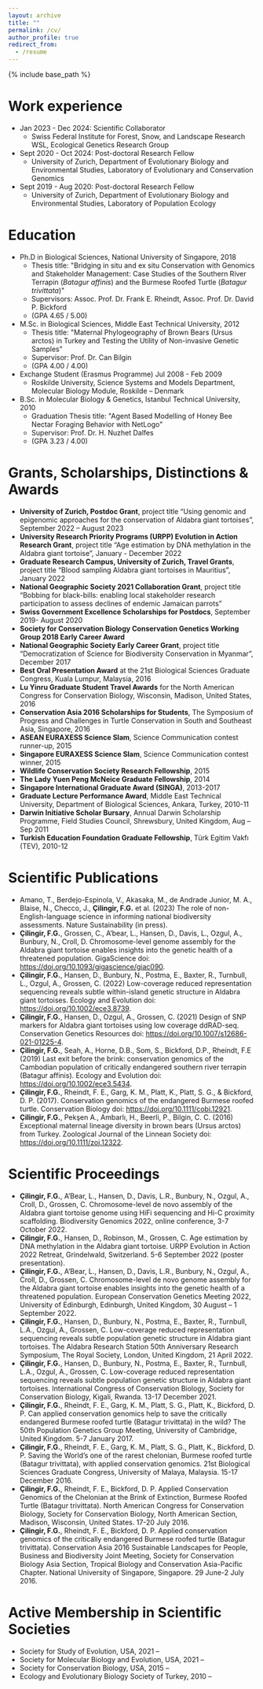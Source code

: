 ```yaml
---
layout: archive
title: ""
permalink: /cv/
author_profile: true
redirect_from:
  - /resume
---
```


{% include base_path %}

Work experience
======
* Jan 2023 - Dec 2024: Scientific Collaborator
  * Swiss Federal Institute for Forest, Snow, and Landscape Research WSL, Ecological Genetics Research Group 
* Sept 2020 - Oct 2024: Post-doctoral Research Fellow
  * University of Zurich, Department of Evolutionary Biology and Environmental Studies, Laboratory of Evolutionary and Conservation Genomics
* Sept 2019 - Aug 2020: Post-doctoral Research Fellow
  * University of Zurich, Department of Evolutionary Biology and Environmental Studies, Laboratory of Population Ecology

Education
======
* Ph.D in Biological Sciences, National University of Singapore, 2018
  * Thesis title: "Bridging in situ and ex situ Conservation with Genomics and Stakeholder Management: Case Studies of the Southern River Terrapin (_Batagur affinis_) and the Burmese Roofed Turtle (_Batagur trivittata_)"
  * Supervisors: Assoc. Prof. Dr. Frank E. Rheindt, Assoc. Prof. Dr. David P. Bickford
  * (GPA 4.65 / 5.00)
* M.Sc. in Biological Sciences, Middle East Technical University, 2012
  * Thesis title: "Maternal Phylogeography of Brown Bears (Ursus arctos) in Turkey and Testing the Utility of Non-invasive Genetic Samples"
  * Supervisor: Prof. Dr. Can Bilgin
  * (GPA 4.00 / 4.00)
* Exchange Student (Erasmus Programme) Jul 2008 - Feb 2009
  * Roskilde University, Science Systems and Models Department, Molecular Biology Module, Roskilde – Denmark
* B.Sc. in Molecular Biology & Genetics, Istanbul Technical University, 2010
  * Graduation Thesis title: "Agent Based Modelling of Honey Bee Nectar Foraging Behavior with NetLogo"
  * Supervisor: Prof. Dr. H. Nuzhet Dalfes
  * (GPA 3.23 / 4.00)
  
Grants, Scholarships, Distinctions & Awards
======
* **University of Zurich, Postdoc Grant**, project title “Using genomic and epigenomic approaches for the conservation of Aldabra giant tortoises”, September 2022 – August 2023
* **University Research Priority Programs (URPP) Evolution in Action Research Grant**, project title “Age estimation by DNA methylation in the Aldabra giant tortoise”, January - December 2022
* **Graduate Research Campus, University of Zurich, Travel Grants**, project title “Blood sampling Aldabra giant tortoises in Mauritius”, January 2022
* **National Geographic Society 2021 Collaboration Grant**, project title “Bobbing for black-bills: enabling local stakeholder research participation to assess declines of endemic Jamaican parrots”
* **Swiss Government Excellence Scholarships for Postdocs**, September 2019- August 2020
* **Society for Conservation Biology Conservation Genetics Working Group 2018 Early Career Award**
* **National Geographic Society Early Career Grant**, project title “Democratization of Science for Biodiversity Conservation in Myanmar”, December 2017
* **Best Oral Presentation Award** at the 21st Biological Sciences Graduate Congress, Kuala Lumpur, Malaysia, 2016
* **Lu Yinru Graduate Student Travel Awards** for the North American Congress for Conservation Biology, Wisconsin, Madison, United States, 2016
* **Conservation Asia 2016 Scholarships for Students**, The Symposium of Progress and Challenges in Turtle Conservation in South and Southeast Asia, Singapore, 2016
* **ASEAN EURAXESS Science Slam**, Science Communication contest runner-up, 2015
* **Singapore EURAXESS Science Slam**, Science Communication contest winner, 2015
* **Wildlife Conservation Society Research Fellowship**, 2015
* **The Lady Yuen Peng McNeice Graduate Fellowship**, 2014
* **Singapore International Graduate Award (SINGA)**, 2013-2017
* **Graduate Lecture Performance Award**, Middle East Technical University, Department of Biological Sciences, Ankara, Turkey, 2010-11
* **Darwin Initiative Scholar Bursary**, Annual Darwin Scholarship Programme, Field Studies Council, Shrewsbury, United Kingdom, Aug – Sep 2011 
* **Turkish Education Foundation Graduate Fellowship**, Türk Egitim Vakfı (TEV), 2010-12

Scientific Publications
======
* Amano, T., Berdejo-Espinola, V., Akasaka, M., de Andrade Junior, M. A., Blaise, N., Checco, J., **Çilingir, F.G.** et al. (2023) The role of non-English-language science in informing national biodiversity assessments. Nature Sustainability (in press).
* **Çilingir, F.G.**, Grossen, C., A’bear, L., Hansen, D., Davis, L., Ozgul, A., Bunbury, N., Croll, D. Chromosome-level genome assembly for the Aldabra giant tortoise enables insights into the genetic health of a threatened population. GigaScience doi: https://doi.org/10.1093/gigascience/giac090.
* **Çilingir, F.G.**, Hansen, D., Bunbury, N., Postma, E., Baxter, R., Turnbull, L., Ozgul, A., Grossen, C. (2022) Low-coverage reduced representation sequencing reveals subtle within-island genetic structure in Aldabra giant tortoises. Ecology and Evolution doi: https://doi.org/10.1002/ece3.8739.
* **Çilingir, F.G.**, Hansen, D., Ozgul, A., Grossen, C. (2021) Design of SNP markers for Aldabra giant tortoises using low coverage ddRAD-seq. Conservation Genetics Resources doi: https://doi.org/10.1007/s12686-021-01225-4.
* **Çilingir, F.G.**, Seah, A., Horne, D.B., Som, S., Bickford, D.P., Rheindt, F.E (2019) Last exit before the brink: conservation genomics of the Cambodian population of critically endangered southern river terrapin (Batagur affinis). Ecology and Evolution doi: https://doi.org/10.1002/ece3.5434.
* **Çilingir, F.G.**, Rheindt, F. E., Garg, K. M., Platt, K., Platt, S. G., & Bickford, D. P. (2017). Conservation genomics of the endangered Burmese roofed turtle. Conservation Biology doi: https://doi.org/10.1111/cobi.12921.
* **Çilingir, F.G.**, Pekşen A., Ambarlı, H., Beerli, P., Bilgin, C. C. (2016) Exceptional maternal lineage diversity in brown bears (Ursus arctos) from Turkey. Zoological Journal of the Linnean Society doi: https://doi.org/10.1111/zoj.12322.
  
Scientific Proceedings
======
* **Çilingir, F.G.**, A’Bear, L., Hansen, D., Davis, L.R., Bunbury, N., Ozgul, A., Croll, D., Grossen, C. Chromosome-level de novo assembly of the Aldabra giant tortoise genome using HiFi sequencing and Hi-C proximity scaffolding. Biodiversity Genomics 2022, online conference, 3-7 October 2022.
* **Çilingir, F.G.**, Hansen, D., Robinson, M., Grossen, C. Age estimation by DNA methylation in the Aldabra giant tortoise. URPP Evolution in Action 2022 Retreat, Grindelwald, Switzerland. 5-6 September 2022 (poster presentation).
* **Çilingir, F.G.**, A’Bear, L., Hansen, D., Davis, L.R., Bunbury, N., Ozgul, A., Croll, D., Grossen, C. Chromosome-level de novo genome assembly for the Aldabra giant tortoise enables insights into the genetic health of a threatened population. European Conservation Genetics Meeting 2022, University of Edinburgh, Edinburgh, United Kingdom, 30 August – 1 September 2022.
* **Çilingir, F.G.**, Hansen, D., Bunbury, N., Postma, E., Baxter, R., Turnbull, L.A., Ozgul, A., Grossen, C. Low-coverage reduced representation sequencing reveals subtle population genetic structure in Aldabra giant tortoises. The Aldabra Research Station 50th Anniversary Research Symposium, The Royal Society, London, United Kingdom, 21 April 2022.
* **Çilingir, F.G.**, Hansen, D., Bunbury, N., Postma, E., Baxter, R., Turnbull, L.A., Ozgul, A., Grossen, C. Low-coverage reduced representation sequencing reveals subtle population genetic structure in Aldabra giant tortoises. International Congress of Conservation Biology, Society for Conservation Biology, Kigali, Rwanda. 13-17 December 2021.
* **Çilingir, F.G.**, Rheindt, F. E., Garg, K. M., Platt, S. G., Platt, K., Bickford, D. P. Can applied conservation genomics help to save the critically endangered Burmese roofed turtle (Batagur trivittata) in the wild? The 50th Population Genetics Group Meeting, University of Cambridge, United Kingdom. 5-7 January 2017.
* **Çilingir, F.G.**, Rheindt, F. E., Garg, K. M., Platt, S. G., Platt, K., Bickford, D. P. Saving the World’s one of the rarest chelonian, Burmese roofed turtle (Batagur trivittata), with applied conservation genomics. 21st Biological Sciences Graduate Congress, University of Malaya, Malaysia. 15-17 December 2016.
* **Çilingir, F.G.**, Rheindt, F. E., Bickford, D. P. Applied Conservation Genomics of the Chelonian at the Brink of Extinction, Burmese Roofed Turtle (Batagur trivittata). North American Congress for Conservation Biology, Society for Conservation Biology, North American Section, Madison, Wisconsin, United States. 17-20 July 2016.
* **Çilingir, F.G.**, Rheindt, F. E., Bickford, D. P. Applied conservation genomics of the critically endangered Burmese roofed turtle (Batagur trivittata). Conservation Asia 2016 Sustainable Landscapes for People, Business and Biodiversity Joint Meeting, Society for Conservation Biology Asia Section, Tropical Biology and Conservation Asia-Pacific Chapter. National University of Singapore, Singapore. 29 June-2 July 2016. 

Active Membership in Scientific Societies
======
* Society for Study of Evolution, USA, 2021 –
* Society for Molecular Biology and Evolution, USA, 2021 –
* Society for Conservation Biology, USA, 2015 – 
* Ecology and Evolutionary Biology Society of Turkey, 2010 – 

